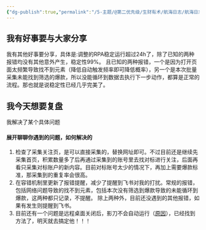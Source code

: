 ```yaml
---
{"dg-publish":true,"permalink":"/5-主题/@第二优先级/生财有术/航海日志/航海日志-RPA提效-2024-03-27/","tags":["生财有术","航海日志","RPA提效"],"noteIcon":"1","created":"2024-03-27","updated":"2024-04-10"}
---
```


## 我有好事要与大家分享
我有其他好事要分享，具体是:调整的RPA稳定运行超过24h了，除了已知的两种报错均没有其他意外产生，稳定性99%。 且已知的两种报错，一个是因为打开页面太频繁导致找不到元素（降低自动触发频率即可降低概率），另一个是本次批量采集未能找到筛选的爆款，所以没能循环到数据去执行下一步动作，都算是正常的流程。那也就是说稳定性已经几乎完美了。

## 我今天想要复盘 
我解决了某个具体问题

#### 展开聊聊你遇到的问题，如何解决的
1. 检查了采集关注页，是可以直接采集的，替换网址即可。不过目前还是继续先采集首页，积累数量多了后再通过采集到的账号里去找对标进行关注，后面再看只采集对标账户的新内容。目前对标账号太少的情况下，再加上需要爆款标准，那采集到的重复率会很高。 
2. 在容错机制里更新了报错提醒，减少了提醒到飞书对我的打扰。常规的报错，包括网络问题导致的找不到元素，包括本次没有筛选到爆款导致的未能循环到爆款，这两种都只记录，不提醒。 除上两种外，目前还没遇到的其他报错，如果有发生则提醒到飞书。 
3. 目前还有一个问题是远程桌面关闭后，影刀不会自动运行（[原因](https://www.yingdao.com/yddoc/FAQ/55792693fc40e366aee3ff988879cb51.html)），已经找到方法了，明天就去搞定他！！！